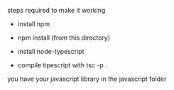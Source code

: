 steps required to make it working

- install npm

- npm install (from this directory)

- install node-typescript

- compile tipescript with tsc -p .

you have your javascript library in the javascript folder


